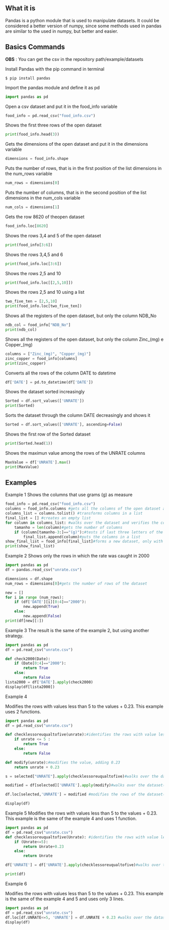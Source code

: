 ## What it is <a id="what"></a>

Pandas is a python module that is used to manipulate datasets. It could be considered a better version of numpy, since some methods used in pandas are similar to the used in numpy, but better and easier.

## Basics Commands <a id="basics"></a>

**OBS** : You can get the csv in the repository path/example/datasets

Install Pandas with the pip command in terminal
```Shell
$ pip install pandas
```
Import the pandas module and define it as pd
```Python
import pandas as pd
```

Open a csv dataset and put it in the food_info variable

```Python
food_info = pd.read_csv("food_info.csv")
```
Shows the first three rows of the open dataset

```Python
print(food_info.head(3))
```

Gets the dimensions of the open dataset and put it in the dimensions variable

```Python
dimensions = food_info.shape
```

Puts the number of rows, that is in the first position of the list dimensions in the num_rows variable

```Python
num_rows = dimensions[0]
```

Puts the number of columns, that is in the second position of the list dimensions in the num_cols variable

```Python
num_cols = dimensions[1]
```

Gets the row 8620 of theopen dataset

```Python
food_info.loc[8620]
```

Shows the rows 3,4 and 5 of the open dataset

```Python
print(food_info[3:6])
```

Shows the rows 3,4,5 and 6

```Python
print(food_info.loc[3:6])
```

Shows the rows 2,5 and 10

```Python
print(food_info.loc[[2,5,10]])
```

Shows the rows 2,5 and 10 using a list

```Python
two_five_ten = [2,5,10]
print(food_info.loc[two_five_ten])
```

Shows all the registers of the open dataset, but only the column NDB_No

```Python
ndb_col = food_info["NDB_No"]
print(ndb_col)
```

Shows all the registers of the open dataset, but only the column Zinc_(mg) e Copper_(mg)

```Python
columns = ["Zinc_(mg)", "Copper_(mg)"]
zinc_copper = food_info[columns]
print(zinc_copper)
```

Converts all the rows of the column DATE to datetime

```Python
df['DATE'] = pd.to_datetime(df['DATE'])
```

Shows the dataset sorted increasingly

```Python
Sorted = df.sort_values(['UNRATE'])
print(Sorted)
```

Sorts the dataset through the column DATE decreasingly and shows it

```Python
Sorted = df.sort_values(['UNRATE'], ascending=False)
```

Shows the first row of the Sorted dataset

```Python
print(Sorted.head(1))
```
Shows the maximun value among the rows of the UNRATE columns

```Python
MaxValue = df['UNRATE'].max()
print(MaxValue)
```


## Examples <a id="examples"></a>

Example 1
Shows the columns that use grams (g) as measure

```Python
food_info = pd.read_csv("food_info.csv")
columns = food_info.columns #gets all the columns of the open dataset and and put it in the columns variable
columns_list = columns.tolist() #transforms columns in a list
final_list = [] #creates an empty list
for column in columns_list: #walks over the dataset and verifies the columns that has (g) in the end and puts in final_list
    tamanho = len(column)#gets the number of columns
    if (column[tamanho-3:]=="(g)"):#tests if last three letters of the column are (g)
        final_list.append(column)#puts the columns in a list
show_final_list = food_info[final_list]#forms a new dataset, only with the columns selected
print(show_final_list)
```

Example 2
Shows only the rows in which the rate was caught in 2000  
```Python
import pandas as pd
df = pandas.read_csv("unrate.csv")

dimensions = df.shape
num_rows = dimensions[0]#gets the number of rows of the dataset

new = []
for i in range (num_rows):
    if (df['DATE'][i][0:4]=="2000"):
        new.append(True)
    else:
        new.append(False)
print(df[new][:])
```

Example 3
The result is the same of the example 2, but using another strategy.

```Python
import pandas as pd
df = pd.read_csv("unrate.csv")

def check2000(Date):
    if (Date[0:4]=="2000"):
        return True
    else:
        return False
lista2000 = df['DATE'].apply(check2000)
display(df[lista2000])
```

Example 4

Modifies the rows with values less than 5 to the values + 0.23. This example uses 2 functions.

```Python
import pandas as pd
df = pd.read_csv("unrate.csv")

def checklessoreuqualtofive(unrate):#identifies the rows with value less or equal to 5
    if unrate <= 5 :
        return True
    else:
        return False

def modify(unrate):#modifies the value, adding 0.23
    return unrate + 0.23

s = selected["UNRATE"].apply(checklessoreuqualtofive)#walks over the dataset and send each of the rows to checklessoreuqualtofive

modified = df[selected]['UNRATE'].apply(modify)#walks over the dataset(only the rows with value less than 5) and send each of the rows to modifica

df.loc[selected,'UNRATE'] = modified #modifies the rows of the dataset(only the rows with value less than 5)

display(df)
```

Example 5
Modifies the rows with values less than 5 to the values + 0.23. This example is the same of the example 4 and uses 1 function.

```Python
import pandas as pd
df = pd.read_csv("unrate.csv")
def checklessoreuqualtofive(Unrate): #identifies the rows with value less or equal to 5 and modifies it to the value + 0.23
    if (Unrate<=5):
        return Unrate+0.23
    else:
        return Unrate

df['UNRATE'] = df['UNRATE'].apply(checklessoreuqualtofive)#walks over the dataset and send each of the rows to checklessoreuqualtofive

print(df)
```

Example 6

Modifies the rows with values less than 5 to the values + 0.23. This example is the same of the example 4 and 5 and uses only 3 lines.

```Python
import pandas as pd
df = pd.read_csv("unrate.csv")
df.loc[df.UNRATE<=5, 'UNRATE'] = df.UNRATE + 0.23 #walks over the dataset, identifies the UNRATES with value less or equal to 5 and adds 0.23 to them.
display(df)
```
